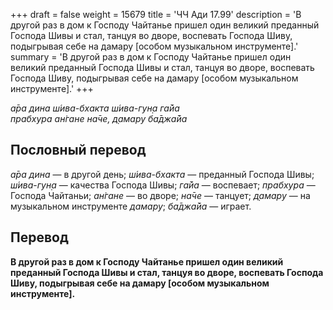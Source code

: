 +++
draft = false
weight = 15679
title = 'ЧЧ Ади 17.99'
description = 'В другой раз в дом к Господу Чайтанье пришел один великий преданный Господа Шивы и стал, танцуя во дворе, воспевать Господа Шиву, подыгрывая себе на дамару [особом музыкальном инструменте].'
summary = 'В другой раз в дом к Господу Чайтанье пришел один великий преданный Господа Шивы и стал, танцуя во дворе, воспевать Господа Шиву, подыгрывая себе на дамару [особом музыкальном инструменте].'
+++

_а̄ра дина ш́ива-бхакта ш́ива-гун̣а га̄йа  
прабхура ан̇гане на̄че, д̣амару ба̄джа̄йа_

## Пословный перевод

_а̄ра_ _дина_ — в другой день; _ш́ива_\-_бхакта_ — преданный Господа Шивы; _ш́ива_\-_гун̣а_ — качества Господа Шивы; _га̄йа_ — воспевает; _прабхура_ — Господа Чайтаньи; _ан̇гане_ — во дворе; _на̄че_ — танцует; _д̣амару_ — на музыкальном инструменте _дамару_; _ба̄джа̄йа_ — играет.

## Перевод

**В другой раз в дом к Господу Чайтанье пришел один великий преданный Господа Шивы и стал, танцуя во дворе, воспевать Господа Шиву, подыгрывая себе на дамару \[особом музыкальном инструменте\].**
